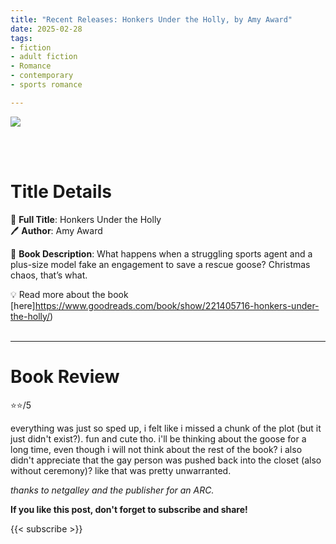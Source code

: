 ```yaml
---
title: "Recent Releases: Honkers Under the Holly, by Amy Award"
date: 2025-02-28
tags: 
- fiction
- adult fiction
- Romance
- contemporary
- sports romance

---
```


![](https://images-na.ssl-images-amazon.com/images/S/compressed.photo.goodreads.com/books/1732781613i/221405716.jpg)

<br>
<br>

# Title Details

📕 **Full Title**: Honkers Under the Holly
 \
🖊 **Author**: Amy Award

🔎 **Book Description**: What happens when a struggling sports agent and a plus-size model fake an engagement to save a rescue goose? Christmas chaos, that’s what.

💡️ Read more about the book [here]https://www.goodreads.com/book/show/221405716-honkers-under-the-holly/)
<br>
<br>

---

# Book Review

⭐⭐/5

everything was just so sped up, i felt like i missed a chunk of the plot (but it just didn't exist?). fun and cute tho. i'll be thinking about the goose for a long time, even though i will not think about the rest of the book? i also didn't appreciate that the gay person was pushed back into the closet (also without ceremony)? like that was pretty unwarranted.

_thanks to netgalley and the publisher for an ARC._


**If you like this post, don't forget to subscribe and share!**

{{< subscribe >}}
